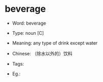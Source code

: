 # beverage

- Word: beverage

- Type: noun [C]
- Meaning: any type of drink except water
- Chinese: （除水以外的）饮料
- Tags: 
- Eg.: 

